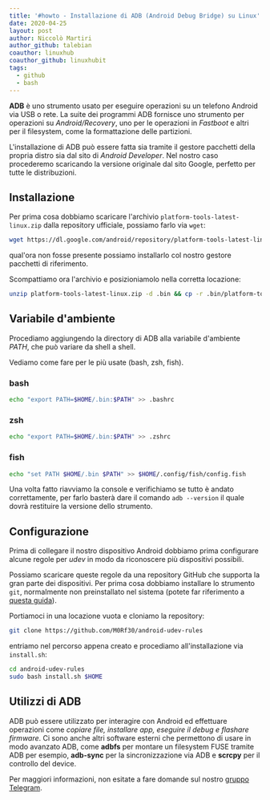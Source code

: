 ```yaml
---
title: '#howto - Installazione di ADB (Android Debug Bridge) su Linux'
date: 2020-04-25
layout: post
author: Niccolò Martiri
author_github: talebian
coauthor: linuxhub
coauthor_github: linuxhubit
tags:
  - github  
  - bash
---
```

**ADB** è uno strumento usato per eseguire operazioni su un telefono Android via USB o rete. La suite dei programmi ADB fornisce uno strumento per operazioni su _Android/Recovery_, uno per le operazioni in _Fastboot_ e altri per il filesystem, come la formattazione delle partizioni.

L'installazione di ADB può essere fatta sia tramite il gestore pacchetti della propria distro sia dal sito di _Android Developer_. Nel nostro caso procederemo scaricando la versione originale dal sito Google, perfetto per tutte le distribuzioni. 

## Installazione

Per prima cosa dobbiamo scaricare l'archivio `platform-tools-latest-linux.zip` dalla repository ufficiale, possiamo farlo via `wget`:

```bash
wget https://dl.google.com/android/repository/platform-tools-latest-linux.zip
```

qual'ora non fosse presente possiamo installarlo col nostro gestore pacchetti di riferimento.

Scompattiamo ora l'archivio e posizioniamolo nella corretta locazione:

```bash
unzip platform-tools-latest-linux.zip -d .bin && cp -r .bin/platform-tools/* .bin && rm -rf .bin/platform-tools
```

## Variabile d'ambiente

Procediamo aggiungendo la directory di ADB alla variabile d'ambiente *PATH*, che può variare da shell a shell.

Vediamo come fare per le più usate (bash, zsh, fish).

### bash

```bash
echo "export PATH=$HOME/.bin:$PATH" >> .bashrc
```

### zsh

```bash
echo "export PATH=$HOME/.bin:$PATH" >> .zshrc
```

### fish

```bash
echo "set PATH $HOME/.bin $PATH" >> $HOME/.config/fish/config.fish
```

Una volta fatto riavviamo la console e verifichiamo se tutto è andato correttamente, per farlo basterà dare il comando `adb --version` il quale dovrà restituire la versione dello strumento.

## Configurazione

Prima di collegare il nostro dispositivo Android dobbiamo prima configurare alcune regole per *udev* in modo da riconoscere più dispositivi possibili.

Possiamo scaricare queste regole da una repository GitHub che supporta la gran parte dei dispositivi. Per prima cosa dobbiamo installare lo strumento `git`, normalmente non preinstallato nel sistema (potete far riferimento a <a href="https://linuxhub.it/articles/howto-installazione-di-git-su-ogni-distribuzione-linux">questa guida</a>).

Portiamoci in una locazione vuota e cloniamo la repository:

```bash
git clone https://github.com/M0Rf30/android-udev-rules
```

entriamo nel percorso appena creato e procediamo all'installazione via `install.sh`:

```bash
cd android-udev-rules 
sudo bash install.sh $HOME
```

## Utilizzi di ADB

ADB può essere utilizzato per interagire con Android ed effettuare operazioni come _copiare file, installare app, eseguire il debug e flashare firmware_. Ci sono anche altri software esterni che permettono di usare in modo avanzato ADB, come **adbfs** per montare un filesystem FUSE tramite ADB per esempio, **adb-sync** per la sincronizzazione via ADB e **scrcpy** per il controllo del device.

Per maggiori informazioni, non esitate a fare domande sul nostro [gruppo Telegram](https://t.me/linuxpeople).